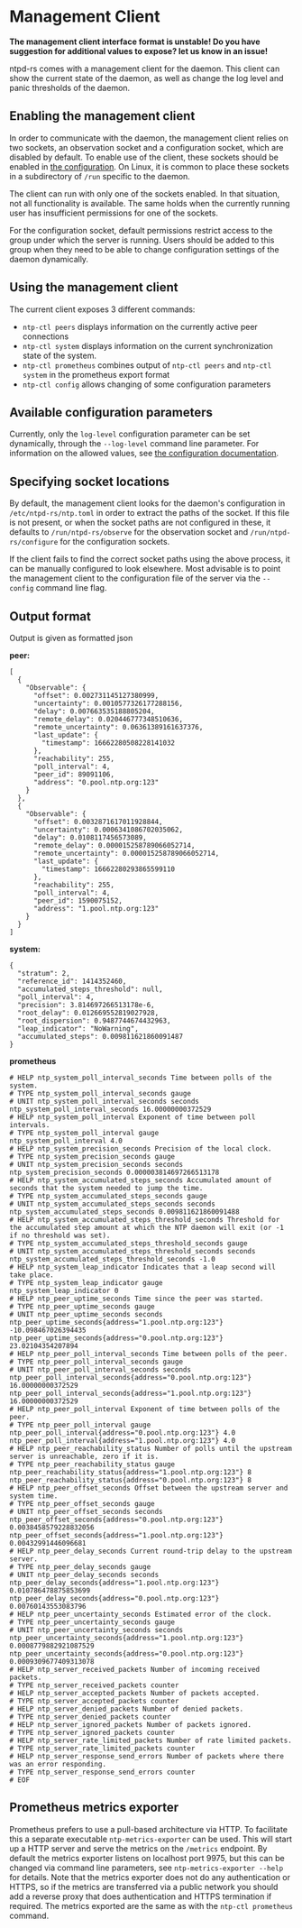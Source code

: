 # Management Client

**The management client interface format is unstable! Do you have suggestion for additional values to expose? let us know in an issue!**

ntpd-rs comes with a management client for the daemon. This client can show the current state of the daemon, as well as change the log level and panic thresholds of the daemon.

## Enabling the management client

In order to communicate with the daemon, the management client relies on two sockets, an observation socket and a configuration socket, which are disabled by default. To enable use of the client, these sockets should be enabled in [the configuration](CONFIGURATION.md). On Linux, it is common to place these sockets in a subdirectory of `/run` specific to the daemon.

The client can run with only one of the sockets enabled. In that situation, not all functionality is available. The same holds when the currently running user has insufficient permissions for one of the sockets.

For the configuration socket, default permissions restrict access to the group under which the server is running. Users should be added to this group when they need to be able to change configuration settings of the daemon dynamically.

## Using the management client

The current client exposes 3 different commands:
 - `ntp-ctl peers` displays information on the currently active peer connections
 - `ntp-ctl system` displays information on the current synchronization state of the system.
 - `ntp-ctl prometheus` combines output of `ntp-ctl peers` and `ntp-ctl system` in the
   prometheus export format
 - `ntp-ctl config` allows changing of some configuration parameters

## Available configuration parameters

Currently, only the `log-level` configuration parameter can be set dynamically, through the `--log-level` command line parameter. For information on the allowed values, see [the configuration documentation](CONFIGURATION.md).

## Specifying socket locations

By default, the management client looks for the daemon's configuration in `/etc/ntpd-rs/ntp.toml` in order to extract the paths of the socket. If this file is not present, or when the socket paths are not configured in these, it defaults to `/run/ntpd-rs/observe` for the observation socket and `/run/ntpd-rs/configure` for the configuration sockets.

If the client fails to find the correct socket paths using the above process, it can be manually configured to look elsewhere. Most advisable is to point the management client to the configuration file of the server via the `--config` command line flag.

## Output format

Output is given as formatted json

**peer:**
```
[
  {
    "Observable": {
      "offset": 0.002731145127380999,
      "uncertainty": 0.0010577326177288156,
      "delay": 0.007663535188805204,
      "remote_delay": 0.020446777348510636,
      "remote_uncertainty": 0.06361389161637376,
      "last_update": {
        "timestamp": 16662280508228141032
      },
      "reachability": 255,
      "poll_interval": 4,
      "peer_id": 89091106,
      "address": "0.pool.ntp.org:123"
    }
  },
  {
    "Observable": {
      "offset": 0.0032871617011928844,
      "uncertainty": 0.0006341086702035062,
      "delay": 0.0108117456573089,
      "remote_delay": 0.000015258789066052714,
      "remote_uncertainty": 0.000015258789066052714,
      "last_update": {
        "timestamp": 16662280293865599110
      },
      "reachability": 255,
      "poll_interval": 4,
      "peer_id": 1590075152,
      "address": "1.pool.ntp.org:123"
    }
  }
]

```

**system:**
```
{
  "stratum": 2,
  "reference_id": 1414352460,
  "accumulated_steps_threshold": null,
  "poll_interval": 4,
  "precision": 3.814697266513178e-6,
  "root_delay": 0.012669552819027928,
  "root_dispersion": 0.9487744674432963,
  "leap_indicator": "NoWarning",
  "accumulated_steps": 0.009811621860091487
}
```

**prometheus**

```
# HELP ntp_system_poll_interval_seconds Time between polls of the system.
# TYPE ntp_system_poll_interval_seconds gauge
# UNIT ntp_system_poll_interval_seconds seconds
ntp_system_poll_interval_seconds 16.00000000372529
# HELP ntp_system_poll_interval Exponent of time between poll intervals.
# TYPE ntp_system_poll_interval gauge
ntp_system_poll_interval 4.0
# HELP ntp_system_precision_seconds Precision of the local clock.
# TYPE ntp_system_precision_seconds gauge
# UNIT ntp_system_precision_seconds seconds
ntp_system_precision_seconds 0.000003814697266513178
# HELP ntp_system_accumulated_steps_seconds Accumulated amount of seconds that the system needed to jump the time.
# TYPE ntp_system_accumulated_steps_seconds gauge
# UNIT ntp_system_accumulated_steps_seconds seconds
ntp_system_accumulated_steps_seconds 0.009811621860091488
# HELP ntp_system_accumulated_steps_threshold_seconds Threshold for the accumulated step amount at which the NTP daemon will exit (or -1 if no threshold was set).
# TYPE ntp_system_accumulated_steps_threshold_seconds gauge
# UNIT ntp_system_accumulated_steps_threshold_seconds seconds
ntp_system_accumulated_steps_threshold_seconds -1.0
# HELP ntp_system_leap_indicator Indicates that a leap second will take place.
# TYPE ntp_system_leap_indicator gauge
ntp_system_leap_indicator 0
# HELP ntp_peer_uptime_seconds Time since the peer was started.
# TYPE ntp_peer_uptime_seconds gauge
# UNIT ntp_peer_uptime_seconds seconds
ntp_peer_uptime_seconds{address="1.pool.ntp.org:123"} -10.098467026394435
ntp_peer_uptime_seconds{address="0.pool.ntp.org:123"} 23.02104354207894
# HELP ntp_peer_poll_interval_seconds Time between polls of the peer.
# TYPE ntp_peer_poll_interval_seconds gauge
# UNIT ntp_peer_poll_interval_seconds seconds
ntp_peer_poll_interval_seconds{address="0.pool.ntp.org:123"} 16.00000000372529
ntp_peer_poll_interval_seconds{address="1.pool.ntp.org:123"} 16.00000000372529
# HELP ntp_peer_poll_interval Exponent of time between polls of the peer.
# TYPE ntp_peer_poll_interval gauge
ntp_peer_poll_interval{address="0.pool.ntp.org:123"} 4.0
ntp_peer_poll_interval{address="1.pool.ntp.org:123"} 4.0
# HELP ntp_peer_reachability_status Number of polls until the upstream server is unreachable, zero if it is.
# TYPE ntp_peer_reachability_status gauge
ntp_peer_reachability_status{address="1.pool.ntp.org:123"} 8
ntp_peer_reachability_status{address="0.pool.ntp.org:123"} 8
# HELP ntp_peer_offset_seconds Offset between the upstream server and system time.
# TYPE ntp_peer_offset_seconds gauge
# UNIT ntp_peer_offset_seconds seconds
ntp_peer_offset_seconds{address="0.pool.ntp.org:123"} 0.0038458579228832056
ntp_peer_offset_seconds{address="1.pool.ntp.org:123"} 0.00432991446096681
# HELP ntp_peer_delay_seconds Current round-trip delay to the upstream server.
# TYPE ntp_peer_delay_seconds gauge
# UNIT ntp_peer_delay_seconds seconds
ntp_peer_delay_seconds{address="1.pool.ntp.org:123"} 0.010786478875853699
ntp_peer_delay_seconds{address="0.pool.ntp.org:123"} 0.00760143553083796
# HELP ntp_peer_uncertainty_seconds Estimated error of the clock.
# TYPE ntp_peer_uncertainty_seconds gauge
# UNIT ntp_peer_uncertainty_seconds seconds
ntp_peer_uncertainty_seconds{address="1.pool.ntp.org:123"} 0.0008779882921087529
ntp_peer_uncertainty_seconds{address="0.pool.ntp.org:123"} 0.0009309677409313078
# HELP ntp_server_received_packets Number of incoming received packets.
# TYPE ntp_server_received_packets counter
# HELP ntp_server_accepted_packets Number of packets accepted.
# TYPE ntp_server_accepted_packets counter
# HELP ntp_server_denied_packets Number of denied packets.
# TYPE ntp_server_denied_packets counter
# HELP ntp_server_ignored_packets Number of packets ignored.
# TYPE ntp_server_ignored_packets counter
# HELP ntp_server_rate_limited_packets Number of rate limited packets.
# TYPE ntp_server_rate_limited_packets counter
# HELP ntp_server_response_send_errors Number of packets where there was an error responding.
# TYPE ntp_server_response_send_errors counter
# EOF

```

## Prometheus metrics exporter
Prometheus prefers to use a pull-based architecture via HTTP. To facilitate this
a separate executable `ntp-metrics-exporter` can be used. This will start up a
HTTP server and serve the metrics on the `/metrics` endpoint. By default the
metrics exporter listens on localhost port 9975, but this can be changed via
command line parameters, see `ntp-metrics-exporter --help` for details. Note
that the metrics exporter does not do any authentication or HTTPS, so if the
metrics are transferred via a public network you should add a reverse proxy that
does authentication and HTTPS termination if required. The metrics exported are
the same as with the `ntp-ctl prometheus` command.
